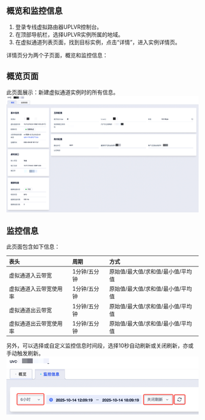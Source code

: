 ## 概览和监控信息

1. 登录专线虚拟路由器UPLVR控制台。
2. 在顶部导航栏，选择UPLVR实例所属的地域。
3. 在虚拟通道列表页面，找到目标实例，点击“详情”，进入实例详情页。 

详情页分为两个子页面，概览和监控信息：

## 概览页面
此页面展示：新建虚拟通道实例时的所有信息。
![](/images/虚拟通道概览大图.png)

## 监控信息
此页面包含如下信息：

| 表头      | 周期                      | 方式 |
| :--------- | :------------------------------- | :------- |
| 虚拟通道入云带宽       | 1分钟/五分钟  | 原始值/最大值/求和值/最小值/平均值  |
| 虚拟通道入云带宽使用率       | 1分钟/五分钟  | 原始值/最大值/求和值/最小值/平均值  |
| 虚拟通道出云带宽      | 1分钟/五分钟  | 原始值/最大值/求和值/最小值/平均值  |
| 虚拟通道出云带宽使用率        | 1分钟/五分钟  | 原始值/最大值/求和值/最小值/平均值  |

另外，可以选择或自定义监控信息时间段，选择10秒自动刷新或关闭刷新，亦或手动触发刷新。
![](/images/虚拟通道监控信息调整.png)
